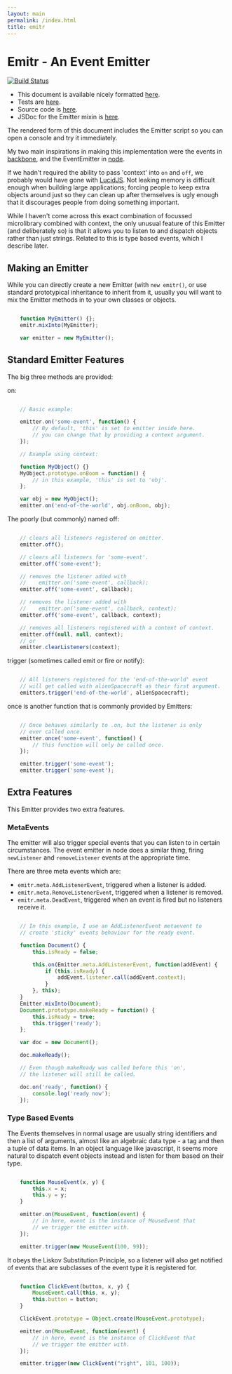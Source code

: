 ```yaml
---
layout: main
permalink: /index.html
title: emitr
---
```


<script type="text/javascript" src="target/single/emitr.js"></script>

Emitr - An Event Emitter
========================

[![Build Status](https://travis-ci.org/BladeRunnerJS/emitr.png)](https://travis-ci.org/BladeRunnerJS/emitr)

* This document is available nicely formatted [here](http://BladeRunnerJS.github.io/emitr).
* Tests are [here](http://BladeRunnerJS.github.io/emitr/spec).
* Source code is [here](https://github.com/BladeRunnerJS/emitr).
* JSDoc for the Emitter mixin is [here](http://BladeRunnerJS.github.io/emitr/doc/Emitter.html).

The rendered form of this document includes the Emitter script so you can open a console and try it
immediately.

My two main inspirations in making this implementation were the events in [backbone](http://backbonejs.org/#Events),
and the EventEmitter in [node](http://nodejs.org/docs/latest/api/all.html#all_class_events_eventemitter).

If we hadn't required the ability to pass 'context' into `on` and `off`, we probably would have gone with
[LucidJS](http://robertwhurst.github.io/LucidJS/).  Not leaking memory is difficult enough when
building large applications; forcing people to keep extra objects around just so they can clean up after
themselves is ugly enough that it discourages people from doing something important.

While I haven't come across this exact combination of focussed microlibrary combined with context,
the only unusual feature of this Emitter (and deliberately so) is that it allows you to listen to and
dispatch objects rather than just strings.  Related to this is type based events, which I describe
later.

Making an Emitter
-----------------

While you can directly create a new Emitter (with `new emitr()`, or use standard prototypical
inheritance to inherit from it, usually you will want to mix the Emitter
methods in to your own classes or objects.

```javascript

	function MyEmitter() {};
	emitr.mixInto(MyEmitter);

	var emitter = new MyEmitter();
```

Standard Emitter Features
-------------------------

The big three methods are provided:

on:

```javascript

	// Basic example:

	emitter.on('some-event', function() {
		// By default, 'this' is set to emitter inside here.
		// you can change that by providing a context argument.
	});

	// Example using context:

	function MyObject() {}
	MyObject.prototype.onBoom = function() {
		// in this example, 'this' is set to 'obj'.
	};

	var obj = new MyObject();
	emitter.on('end-of-the-world', obj.onBoom, obj);
```

The poorly (but commonly) named off:

```javascript

	// clears all listeners registered on emitter.
	emitter.off();

	// clears all listeners for 'some-event'.
	emitter.off('some-event');

	// removes the listener added with
	//    emitter.on('some-event', callback);
	emitter.off('some-event', callback);

	// removes the listener added with
	//    emitter.on('some-event', callback, context);
	emitter.off('some-event', callback, context);

	// removes all listeners registered with a context of context.
	emitter.off(null, null, context);
	// or
	emitter.clearListeners(context);
```

trigger (sometimes called emit or fire or notify):

```javascript

	// All listeners registered for the 'end-of-the-world' event
	// will get called with alienSpacecraft as their first argument.
	emitters.trigger('end-of-the-world', alienSpacecraft);
```

once is another function that is commonly provided by Emitters:

```javascript

	// Once behaves similarly to .on, but the listener is only
	// ever called once.
	emitter.once('some-event', function() {
		// this function will only be called once.
	});

	emitter.trigger('some-event');
	emitter.trigger('some-event');
```

Extra Features
-----------------

This Emitter provides two extra features.

### MetaEvents

The emitter will also trigger special events that you can listen to in certain
circumstances. The event emitter in node does a similar thing, firing `newListener`
and `removeListener` events at the appropriate time.

There are three meta events which are:

* `emitr.meta.AddListenerEvent`, triggered when a listener is added.
* `emitr.meta.RemoveListenerEvent`, triggered when a listener is removed.
* `emitr.meta.DeadEvent`, triggered when an event is fired but no listeners receive it.

```javascript

	// In this example, I use an AddListenerEvent metaevent to
	// create 'sticky' events behaviour for the ready event.

	function Document() {
		this.isReady = false;

		this.on(Emitter.meta.AddListenerEvent, function(addEvent) {
			if (this.isReady) {
				addEvent.listener.call(addEvent.context);
			}
		}, this);
	}
	Emitter.mixInto(Document);
	Document.prototype.makeReady = function() {
		this.isReady = true;
		this.trigger('ready');
	};

	var doc = new Document();

	doc.makeReady();

	// Even though makeReady was called before this 'on',
	// the listener will still be called.

	doc.on('ready', function() {
		console.log('ready now');
	});
```

### Type Based Events

The Events themselves in normal usage are usually string identifiers and then a list of
arguments, almost like an algebraic data type - a tag and then a tuple of data items.  In an
object language like javascript, it seems more natural to dispatch event objects instead and
listen for them based on their type.

```javascript

	function MouseEvent(x, y) {
		this.x = x;
		this.y = y;
	}

	emitter.on(MouseEvent, function(event) {
		// in here, event is the instance of MouseEvent that
		// we trigger the emitter with.
	});

	emitter.trigger(new MouseEvent(100, 99));
```

It obeys the Liskov Substitution Principle, so a listener will also get notified of
events that are subclasses of the event type it is registered for.

```javascript

	function ClickEvent(button, x, y) {
		MouseEvent.call(this, x, y);
		this.button = button;
	}

	ClickEvent.prototype = Object.create(MouseEvent.prototype);

	emitter.on(MouseEvent, function(event) {
		// in here, event is the instance of ClickEvent that
		// we trigger the emitter with.
	});

	emitter.trigger(new ClickEvent("right", 101, 100));
```